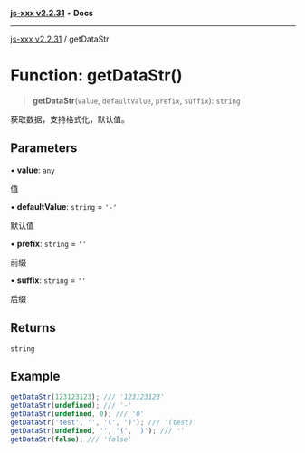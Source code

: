 [**js-xxx v2.2.31**](../README.md) • **Docs**

***

[js-xxx v2.2.31](../README.md) / getDataStr

# Function: getDataStr()

> **getDataStr**(`value`, `defaultValue`, `prefix`, `suffix`): `string`

获取数据，支持格式化，默认值。

## Parameters

• **value**: `any`

值

• **defaultValue**: `string` = `'-'`

默认值

• **prefix**: `string` = `''`

前缀

• **suffix**: `string` = `''`

后缀

## Returns

`string`

## Example

```ts
getDataStr(123123123); /// '123123123'
getDataStr(undefined); /// '-'
getDataStr(undefined, 0); /// '0'
getDataStr('test', '', '(', ')'); /// '(test)'
getDataStr(undefined, '', '(', ')'); /// ''
getDataStr(false); /// 'false'
```
